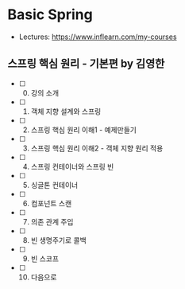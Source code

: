# Basic Spring

* Lectures: https://www.inflearn.com/my-courses

## 스프링 핵심 원리 - 기본편 by 김영한

- [ ] 0. 강의 소개
- [ ] 1. 객체 지향 설계와 스프링
- [ ] 2. 스프링 핵심 원리 이해1 - 예제만들기
- [ ] 3. 스프링 핵심 원리 이해2 - 객체 지향 원리 적용
- [ ] 4. 스프링 컨테이너와 스프링 빈
- [ ] 5. 싱글톤 컨테이너
- [ ] 6. 컴포넌트 스캔
- [ ] 7. 의존 관계 주입
- [ ] 8. 빈 생명주기로 콜백
- [ ] 9. 빈 스코프
- [ ] 10. 다음으로
